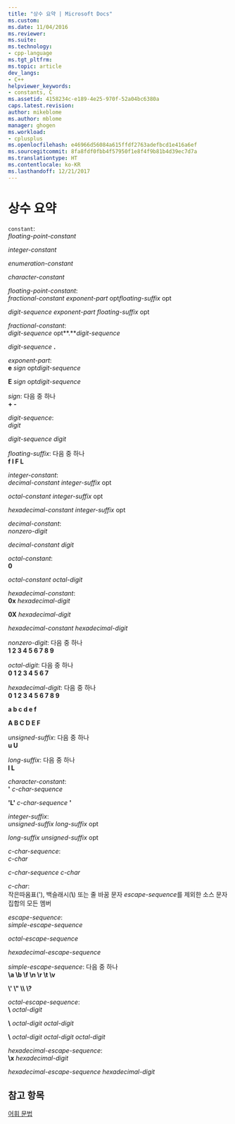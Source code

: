 ```yaml
---
title: "상수 요약 | Microsoft Docs"
ms.custom: 
ms.date: 11/04/2016
ms.reviewer: 
ms.suite: 
ms.technology:
- cpp-language
ms.tgt_pltfrm: 
ms.topic: article
dev_langs:
- C++
helpviewer_keywords:
- constants, C
ms.assetid: 4158234c-e189-4e25-970f-52a04bc6380a
caps.latest.revision: 
author: mikeblome
ms.author: mblome
manager: ghogen
ms.workload:
- cplusplus
ms.openlocfilehash: e46966d56084a615ffdf2763adefbcd1e416a6ef
ms.sourcegitcommit: 8fa8fdf0fbb4f57950f1e8f4f9b81b4d39ec7d7a
ms.translationtype: HT
ms.contentlocale: ko-KR
ms.lasthandoff: 12/21/2017
---
```

# <a name="summary-of-constants"></a>상수 요약
`constant`:  
 *floating-point-constant*  
  
 *integer-constant*  
  
 *enumeration-constant*  
  
 *character-constant*  
  
 *floating-point-constant*:  
 *fractional-constant exponent-part* opt*floating-suffix* opt  
  
 *digit-sequence exponent-part floating-suffix* opt  
  
 *fractional-constant*:  
 *digit-sequence* opt**.***digit-sequence*  
  
 *digit-sequence*  **.**  
  
 *exponent-part*:  
 **e**  *sign* opt*digit-sequence*  
  
 **E**  *sign* opt*digit-sequence*  
  
 *sign*: 다음 중 하나  
 **+ -**  
  
 *digit-sequence*:  
 *digit*  
  
 *digit-sequence digit*  
  
 *floating-suffix*: 다음 중 하나  
 **f l F L**  
  
 *integer-constant*:  
 *decimal-constant integer-suffix* opt  
  
 *octal-constant integer-suffix* opt  
  
 *hexadecimal-constant integer-suffix* opt  
  
 *decimal-constant*:  
 *nonzero-digit*  
  
 *decimal-constant digit*  
  
 *octal-constant*:  
 **0**  
  
 *octal-constant octal-digit*  
  
 *hexadecimal-constant*:  
 **0x**  *hexadecimal-digit*  
  
 **0X**  *hexadecimal-digit*  
  
 *hexadecimal-constant hexadecimal-digit*  
  
 *nonzero-digit*: 다음 중 하나  
 **1 2 3 4 5 6 7 8 9**  
  
 *octal-digit*: 다음 중 하나  
 **0 1 2 3 4 5 6 7**  
  
 *hexadecimal-digit*: 다음 중 하나  
 **0 1 2 3 4 5 6 7 8 9**  
  
 **a b c d e f**  
  
 **A B C D E F**  
  
 *unsigned-suffix*: 다음 중 하나  
 **u U**  
  
 *long-suffix*: 다음 중 하나  
 **l L**  
  
 *character-constant*:  
 **'** *c-char-sequence*  
  
 **'L'** *c-char-sequence* **'**  
  
 *integer-suffix*:  
 *unsigned-suffix long-suffix* opt  
  
 *long-suffix unsigned-suffix* opt  
  
 *c-char-sequence*:  
 *c-char*  
  
 *c-char-sequence c-char*  
  
 *c-char*:  
 작은따옴표('), 백슬래시(**\\**) 또는 줄 바꿈 문자 *escape-sequence*를 제외한 소스 문자 집합의 모든 멤버  
  
 *escape-sequence*:  
 *simple-escape-sequence*  
  
 *octal-escape-sequence*  
  
 *hexadecimal-escape-sequence*  
  
 *simple-escape-sequence*: 다음 중 하나  
 **\a \b \f \n \r \t \v**  
  
 **\\' \\" \\\ \\?**  
  
 *octal-escape-sequence*:  
 **\\** *octal-digit*  
  
 **\\** *octal-digit octal-digit*  
  
 **\\** *octal-digit octal-digit octal-digit*  
  
 *hexadecimal-escape-sequence*:  
 **\x**  *hexadecimal-digit*  
  
 *hexadecimal-escape-sequence hexadecimal-digit*  
  
## <a name="see-also"></a>참고 항목  
 [어휘 문법](../c-language/lexical-grammar.md)